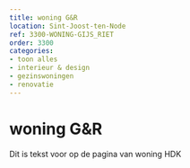 ```yaml
---
title: woning G&R
location: Sint-Joost-ten-Node
ref: 3300-WONING-GIJS_RIET
order: 3300
categories:
- toon alles
- interieur & design
- gezinswoningen
- renovatie
---
```

# woning G&R

Dit is tekst voor op de pagina van woning HDK
